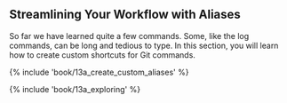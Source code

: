## Streamlining Your Workflow with Aliases

So far we have learned quite a few commands. Some, like the log commands, can be long and tedious to type. In this section, you will learn how to create custom shortcuts for Git commands.

{% include 'book/13a_create_custom_aliases' %}

{% include 'book/13a_exploring' %}
